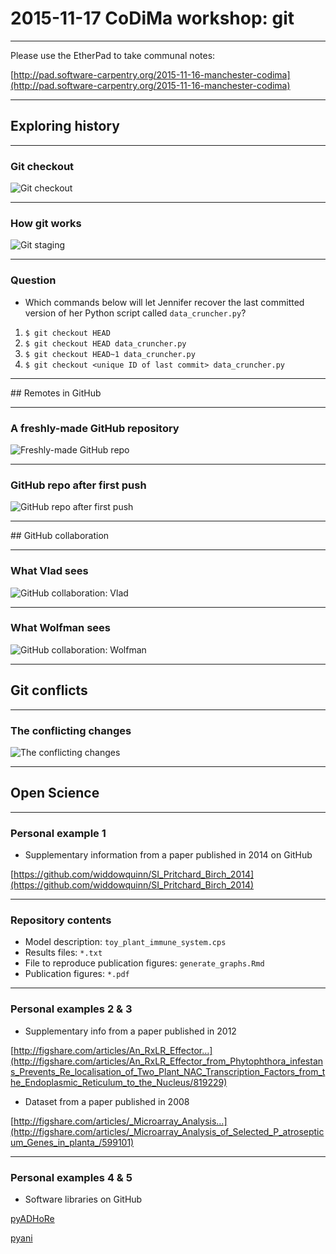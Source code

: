 # 2015-11-17 CoDiMa workshop: git

----

Please use the EtherPad to take communal notes:

[http://pad.software-carpentry.org/2015-11-16-manchester-codima](http://pad.software-carpentry.org/2015-11-16-manchester-codima)

---

## Exploring history

----

### Git checkout

![Git checkout](img/git-checkout.svg)

----

### How git works

![Git staging](img/git_staging.svg)

----

### Question

- Which commands below will let Jennifer recover the last committed version of her Python script called `data_cruncher.py`?


1. `$ git checkout HEAD`
2. `$ git checkout HEAD data_cruncher.py`
3. `$ git checkout HEAD~1 data_cruncher.py`
4. `$ git checkout <unique ID of last commit> data_cruncher.py`

---

## Remotes in GitHub

----

### A freshly-made GitHub repository

![Freshly-made GitHub repo](img/git-freshly-made-github-repo.svg)

----

### GitHub repo after first push

![GitHub repo after first push](img/github-repo-after-first-push.svg)

---

## GitHub collaboration

----

### What Vlad sees

![GitHub collaboration: Vlad](img/git-what-vlad-sees.png)

----

### What Wolfman sees

![GitHub collaboration: Wolfman](img/git-what-wolfman-sees.png)

---

## Git conflicts

----

### The conflicting changes

![The conflicting changes](img/conflict.svg)

---

## Open Science

----

### Personal example 1

- Supplementary information from a paper published in 2014 on GitHub

[https://github.com/widdowquinn/SI_Pritchard_Birch_2014](https://github.com/widdowquinn/SI_Pritchard_Birch_2014)

----

### Repository contents

- Model description: `toy_plant_immune_system.cps`
- Results files: `*.txt`
- File to reproduce publication figures: `generate_graphs.Rmd`
- Publication figures: `*.pdf`

----

### Personal examples 2 & 3

- Supplementary info from a paper published in 2012

[http://figshare.com/articles/An_RxLR_Effector…](http://figshare.com/articles/An_RxLR_Effector_from_Phytophthora_infestans_Prevents_Re_localisation_of_Two_Plant_NAC_Transcription_Factors_from_the_Endoplasmic_Reticulum_to_the_Nucleus/819229)


- Dataset from a paper published in 2008

[http://figshare.com/articles/_Microarray_Analysis…](http://figshare.com/articles/_Microarray_Analysis_of_Selected_P_atrosepticum_Genes_in_planta_/599101)

----

### Personal examples 4 & 5

- Software libraries on GitHub

[pyADHoRe](https://github.com/widdowquinn/pyADHoRe)

[pyani](https://github.com/widdowquinn/pyani)


